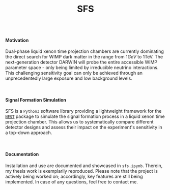 
<br>
<br>


<h1><center> SFS </center></h1>


<br>
<br>


#### Motivation
Dual-phase liquid xenon time projection chambers are currently dominating the direct search for WIMP dark matter in the range from $1GeV$ to $1\mathrm{TeV}$.
The next-generation detector DARWIN will probe the entire accessible WIMP parameter space - only being limited by irreducible neutrino interactions.
This challenging sensitivity goal can only be achieved through an unprecedentedly large exposure and low background levels.


<br>


#### Signal Formation Simulation
SFS is a ``Python3`` software library providing a lightweight framework for the [``NEST``](https://nest.physics.ucdavis.edu/) package to simulate the signal formation process in a liquid xenon time projection chamber.
This allows us to systematically compare different detector designs and assess their impact on the experiment's sensitivity in a top-down approach.


<br>


#### Documentation
Installation and use are documented and showcased in ``sfs.ipynb``.
Therein, my thesis work is exemplarily reproduced.
Please note that the project is actively being worked on; accordingly, key features are still being implemented.
In case of any questions, feel free to contact me.


<br>
<br>


